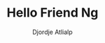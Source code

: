 ---
title: "Hello Friend Ng"
github: https://github.com/rhazdon/hugo-theme-hello-friend-ng
demo: https://themes.gohugo.io/theme/hugo-theme-hello-friend-ng/
author: Djordje Atlialp
ssg:
  - Hugo
cms:
  - No Cms
---